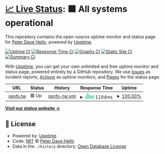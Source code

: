 # [📈 Live Status](https://uptime.ipinfo.tw): <!--live status--> **🟩 All systems operational**

This repository contains the open-source uptime monitor and status page for [Peter Dave Hello](https://www.peterdavehello.org/), powered by [Upptime](https://github.com/upptime/upptime).

[![Uptime CI](https://github.com/PeterDaveHello/ipinfo.tw-uptime/workflows/Uptime%20CI/badge.svg)](https://github.com/PeterDaveHello/ipinfo.tw-uptime/actions?query=workflow%3A%22Uptime+CI%22)
[![Response Time CI](https://github.com/PeterDaveHello/ipinfo.tw-uptime/workflows/Response%20Time%20CI/badge.svg)](https://github.com/PeterDaveHello/ipinfo.tw-uptime/actions?query=workflow%3A%22Response+Time+CI%22)
[![Graphs CI](https://github.com/PeterDaveHello/ipinfo.tw-uptime/workflows/Graphs%20CI/badge.svg)](https://github.com/PeterDaveHello/ipinfo.tw-uptime/actions?query=workflow%3A%22Graphs+CI%22)
[![Static Site CI](https://github.com/PeterDaveHello/ipinfo.tw-uptime/workflows/Static%20Site%20CI/badge.svg)](https://github.com/PeterDaveHello/ipinfo.tw-uptime/actions?query=workflow%3A%22Static+Site+CI%22)
[![Summary CI](https://github.com/PeterDaveHello/ipinfo.tw-uptime/workflows/Summary%20CI/badge.svg)](https://github.com/PeterDaveHello/ipinfo.tw-uptime/actions?query=workflow%3A%22Summary+CI%22)

With [Upptime](https://upptime.js.org), you can get your own unlimited and free uptime monitor and status page, powered entirely by a GitHub repository. We use [Issues](https://github.com/PeterDaveHello/ipinfo.tw-uptime/issues) as incident reports, [Actions](https://github.com/PeterDaveHello/ipinfo.tw-uptime/actions) as uptime monitors, and [Pages](https://uptime.ipinfo.tw) for the status page.

<!--start: status pages-->
<!-- This summary is generated by Upptime (https://github.com/upptime/upptime) -->
<!-- Do not edit this manually, your changes will be overwritten -->
<!-- prettier-ignore -->
| URL | Status | History | Response Time | Uptime |
| --- | ------ | ------- | ------------- | ------ |
| <img alt="" src="https://icons.duckduckgo.com/ip3/ipinfo.tw.ico" height="13"> [ipinfo.tw](https://ipinfo.tw) | 🟩 Up | [ipinfo-tw.yml](https://github.com/PeterDaveHello/ipinfo.tw-uptime/commits/HEAD/history/ipinfo-tw.yml) | <details><summary><img alt="Response time graph" src="./graphs/ipinfo-tw/response-time-week.png" height="20"> 1194ms</summary><br><a href="https://uptime.ipinfo.tw/history/ipinfo-tw"><img alt="Response time 1069" src="https://img.shields.io/endpoint?url=https%3A%2F%2Fraw.githubusercontent.com%2FPeterDaveHello%2Fipinfo.tw-uptime%2FHEAD%2Fapi%2Fipinfo-tw%2Fresponse-time.json"></a><br><a href="https://uptime.ipinfo.tw/history/ipinfo-tw"><img alt="24-hour response time 1030" src="https://img.shields.io/endpoint?url=https%3A%2F%2Fraw.githubusercontent.com%2FPeterDaveHello%2Fipinfo.tw-uptime%2FHEAD%2Fapi%2Fipinfo-tw%2Fresponse-time-day.json"></a><br><a href="https://uptime.ipinfo.tw/history/ipinfo-tw"><img alt="7-day response time 1194" src="https://img.shields.io/endpoint?url=https%3A%2F%2Fraw.githubusercontent.com%2FPeterDaveHello%2Fipinfo.tw-uptime%2FHEAD%2Fapi%2Fipinfo-tw%2Fresponse-time-week.json"></a><br><a href="https://uptime.ipinfo.tw/history/ipinfo-tw"><img alt="30-day response time 1034" src="https://img.shields.io/endpoint?url=https%3A%2F%2Fraw.githubusercontent.com%2FPeterDaveHello%2Fipinfo.tw-uptime%2FHEAD%2Fapi%2Fipinfo-tw%2Fresponse-time-month.json"></a><br><a href="https://uptime.ipinfo.tw/history/ipinfo-tw"><img alt="1-year response time 1073" src="https://img.shields.io/endpoint?url=https%3A%2F%2Fraw.githubusercontent.com%2FPeterDaveHello%2Fipinfo.tw-uptime%2FHEAD%2Fapi%2Fipinfo-tw%2Fresponse-time-year.json"></a></details> | <details><summary><a href="https://uptime.ipinfo.tw/history/ipinfo-tw">100.00%</a></summary><a href="https://uptime.ipinfo.tw/history/ipinfo-tw"><img alt="All-time uptime 99.96%" src="https://img.shields.io/endpoint?url=https%3A%2F%2Fraw.githubusercontent.com%2FPeterDaveHello%2Fipinfo.tw-uptime%2FHEAD%2Fapi%2Fipinfo-tw%2Fuptime.json"></a><br><a href="https://uptime.ipinfo.tw/history/ipinfo-tw"><img alt="24-hour uptime 100.00%" src="https://img.shields.io/endpoint?url=https%3A%2F%2Fraw.githubusercontent.com%2FPeterDaveHello%2Fipinfo.tw-uptime%2FHEAD%2Fapi%2Fipinfo-tw%2Fuptime-day.json"></a><br><a href="https://uptime.ipinfo.tw/history/ipinfo-tw"><img alt="7-day uptime 100.00%" src="https://img.shields.io/endpoint?url=https%3A%2F%2Fraw.githubusercontent.com%2FPeterDaveHello%2Fipinfo.tw-uptime%2FHEAD%2Fapi%2Fipinfo-tw%2Fuptime-week.json"></a><br><a href="https://uptime.ipinfo.tw/history/ipinfo-tw"><img alt="30-day uptime 100.00%" src="https://img.shields.io/endpoint?url=https%3A%2F%2Fraw.githubusercontent.com%2FPeterDaveHello%2Fipinfo.tw-uptime%2FHEAD%2Fapi%2Fipinfo-tw%2Fuptime-month.json"></a><br><a href="https://uptime.ipinfo.tw/history/ipinfo-tw"><img alt="1-year uptime 100.00%" src="https://img.shields.io/endpoint?url=https%3A%2F%2Fraw.githubusercontent.com%2FPeterDaveHello%2Fipinfo.tw-uptime%2FHEAD%2Fapi%2Fipinfo-tw%2Fuptime-year.json"></a></details>

<!--end: status pages-->

[**Visit our status website →**](https://uptime.ipinfo.tw)

## 📄 License

- Powered by: [Upptime](https://github.com/upptime/upptime)
- Code: [MIT](./LICENSE) © [Peter Dave Hello](https://www.peterdavehello.org/)
- Data in the `./history` directory: [Open Database License](https://opendatacommons.org/licenses/odbl/1-0/)
